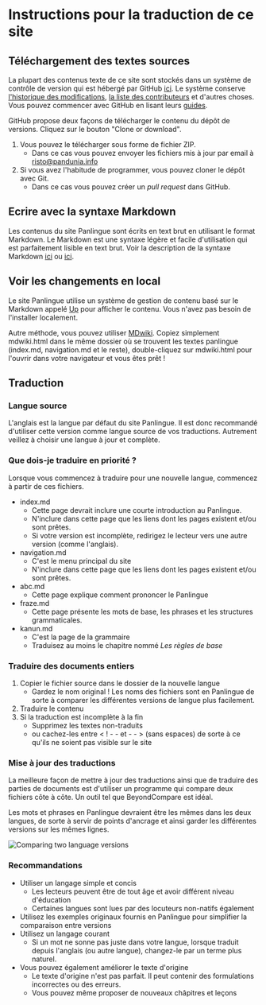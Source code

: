 # Instructions pour la traduction de ce site

## Téléchargement des textes sources

La plupart des contenus texte de ce site sont stockés dans un système de contrôle de version qui est hébergé par GitHub [ici](https://github.com/barumau/panlingue). Le système conserve [l'historique des modifications](https://github.com/barumau/panlingue/commits/master),  [la liste des contributeurs](https://github.com/barumau/panlingue/graphs/contributors) et d'autres choses. Vous pouvez commencer avec GitHub en lisant leurs [guides](https://guides.github.com/).

GitHub propose deux façons de télécharger le contenu du dépôt de versions. 
Cliquez sur le bouton "Clone or download".

1. Vous pouvez le télécharger sous forme de fichier ZIP.
    * Dans ce cas vous pouvez envoyer les fichiers mis à jour par email à risto@pandunia.info
2. Si vous avez l'habitude de programmer, vous pouvez cloner le dépôt avec Git.
    * Dans ce cas vous pouvez créer un _pull request_ dans GitHub.

## Ecrire avec la syntaxe Markdown

Les contenus du site Panlingue sont écrits en text brut en utilisant le format Markdown. Le Markdown est une syntaxe légère et facile d'utilisation qui est parfaitement lisible en text brut. Voir la description de la syntaxe Markdown [ici](https://guides.github.com/features/mastering-markdown/) ou [ici](https://daringfireball.net/projects/markdown/syntax).

## Voir les changements en local

Le site Panlingue utilise un système de gestion de contenu basé sur le Markdown appelé [Up](http://twisty.org/post/up) pour afficher le contenu. Vous n'avez pas besoin de l'installer localement.

Autre méthode, vous pouvez utiliser [MDwiki](http://dynalon.github.io/mdwiki/). Copiez simplement mdwiki.html dans le même dossier où se trouvent les textes panlingue (index.md, navigation.md et le reste), double-cliquez sur mdwiki.html pour l'ouvrir dans votre navigateur et vous êtes prêt !



## Traduction

### Langue source

L'anglais est la langue par défaut du site Panlingue. Il est donc recommandé d'utiliser cette version comme langue source de vos traductions. Autrement veillez à choisir une langue à jour et complète.

### Que dois-je traduire en priorité ?

Lorsque vous commencez à traduire pour une nouvelle langue, commencez à partir de ces fichiers.

* index.md
    * Cette page devrait inclure une courte introduction au Panlingue.
    * N'inclure dans cette page que les liens dont les pages existent et/ou sont prêtes.
    * Si votre version est incomplète, redirigez le lecteur vers une autre version (comme l'anglais).
* navigation.md
    * C'est le menu principal du site
    * N'inclure dans cette page que les liens dont les pages existent et/ou sont prêtes.
* abc.md
    * Cette page explique comment prononcer le Panlingue
* fraze.md
    * Cette page présente les mots de base, les phrases et les structures grammaticales.
* kanun.md
    * C'est la page de la grammaire
    * Traduisez au moins le chapitre nommé _Les règles de base_

### Traduire des documents entiers

1. Copier le fichier source dans le dossier de la nouvelle langue
    * Gardez le nom original ! Les noms des fichiers sont en Panlingue de sorte à comparer les différentes versions de langue plus facilement.
2. Traduire le contenu
3. Si la traduction est incomplète à la fin
    * Supprimez les textes non-traduits
    * ou cachez-les entre < ! - - et - - > (sans espaces) de sorte à ce qu'ils ne soient pas visible sur le site

### Mise à jour des traductions

La meilleure façon de mettre à jour des traductions ainsi que de traduire des parties de documents est d'utiliser un programme qui compare deux fichiers côte à côte. Un outil tel que BeyondCompare est idéal.

Les mots et phrases en Panlingue devraient être les mêmes dans les deux langues, de sorte à servir de points d'ancrage et ainsi garder les différentes versions sur les mêmes lignes.

![](http://www.pandunia.info/grafe/kompar.png "Comparing two language versions")

### Recommandations

* Utiliser un langage simple et concis
    * Les lecteurs peuvent être de tout âge et avoir différent niveau d'éducation
    * Certaines langues sont lues par des locuteurs non-natifs également
* Utilisez les exemples originaux fournis en Panlingue pour simplifier la comparaison entre versions
* Utilisez un langage courant
    * Si un mot ne sonne pas juste dans votre langue, lorsque traduit depuis l'anglais (ou autre langue), changez-le par un terme plus naturel.
* Vous pouvez également améliorer le texte d'origine
    * Le texte d'origine n'est pas parfait. Il peut contenir des formulations incorrectes ou des erreurs.
    * Vous pouvez même proposer de nouveaux châpitres et leçons


